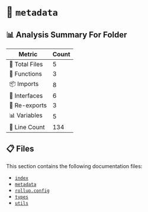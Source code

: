 # 📁 `metadata`

## 📊 Analysis Summary For Folder

| Metric | Count |
|--------|-------|
| 📁 Total Files | 5 |
| 🔧 Functions | 3 |
| 📦 Imports | 8 |
| 📐 Interfaces | 6 |
| 🔄 Re-exports | 3 |
| 📊 Variables | 5 |
| 🔢 Line Count | 134 |


## 📋 Files

This section contains the following documentation files:

- [`index`](./index.md)
- [`metadata`](./metadata.md)
- [`rollup.config`](./rollup.config.md)
- [`types`](./types.md)
- [`utils`](./utils.md)